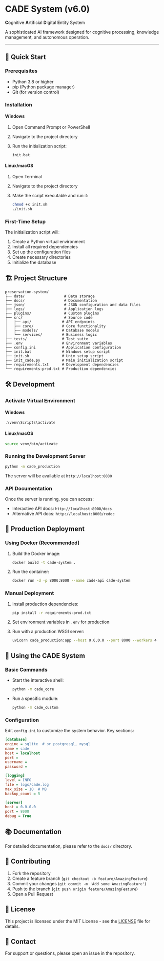 # CADE System (v6.0)

**C**ognitive **A**rtificial **D**igital **E**ntity System

A sophisticated AI framework designed for cognitive processing, knowledge management, and autonomous operation.

---

## 🚀 Quick Start

### Prerequisites

- Python 3.8 or higher
- pip (Python package manager)
- Git (for version control)

### Installation

#### Windows

1. Open Command Prompt or PowerShell
2. Navigate to the project directory
3. Run the initialization script:

   ```batch
   init.bat
   ```

#### Linux/macOS

1. Open Terminal
2. Navigate to the project directory
3. Make the script executable and run it:

   ```bash
   chmod +x init.sh
   ./init.sh
   ```

### First-Time Setup

The initialization script will:

1. Create a Python virtual environment
2. Install all required dependencies
3. Set up the configuration files
4. Create necessary directories
5. Initialize the database

## 🏗️ Project Structure

```text
preservation-system/
├── data/                  # Data storage
├── docs/                  # Documentation
├── json/                  # JSON configuration and data files
├── logs/                  # Application logs
├── plugins/               # Custom plugins
├── src/                   # Source code
│   ├── api/              # API endpoints
│   ├── core/             # Core functionality
│   ├── models/           # Database models
│   └── services/         # Business logic
├── tests/                # Test suite
├── .env                  # Environment variables
├── config.ini            # Application configuration
├── init.bat              # Windows setup script
├── init.sh               # Unix setup script
├── init_cade.py          # Main initialization script
├── requirements.txt      # Development dependencies
└── requirements-prod.txt # Production dependencies
```

## 🛠️ Development

### Activate Virtual Environment

#### Windows

```batch
.\venv\Scripts\activate
```

#### Linux/macOS

```bash
source venv/bin/activate
```

### Running the Development Server

```bash
python -m cade_production
```

The server will be available at `http://localhost:8000`

### API Documentation

Once the server is running, you can access:

- Interactive API docs: `http://localhost:8000/docs`
- Alternative API docs: `http://localhost:8000/redoc`

## 🚀 Production Deployment

### Using Docker (Recommended)

1. Build the Docker image:

   ```bash
   docker build -t cade-system .
   ```

2. Run the container:

   ```bash
   docker run -d -p 8000:8000 --name cade-api cade-system
   ```

### Manual Deployment

1. Install production dependencies:

   ```bash
   pip install -r requirements-prod.txt
   ```

2. Set environment variables in `.env` for production

3. Run with a production WSGI server:

   ```bash
   uvicorn cade_production:app --host 0.0.0.0 --port 8000 --workers 4
   ```

## 🤖 Using the CADE System

### Basic Commands

- Start the interactive shell:

  ```bash
  python -m cade_core
  ```

- Run a specific module:

  ```bash
  python -m cade_custom
  ```

### Configuration

Edit `config.ini` to customize the system behavior. Key sections:

```ini
[database]
engine = sqlite  # or postgresql, mysql
name = cade
host = localhost
port =
username =
password =

[logging]
level = INFO
file = logs/cade.log
max_size = 10  # MB
backup_count = 5

[server]
host = 0.0.0.0
port = 8000
debug = True
```

## 📚 Documentation

For detailed documentation, please refer to the `docs/` directory.

## 🤝 Contributing

1. Fork the repository
2. Create a feature branch (`git checkout -b feature/AmazingFeature`)
3. Commit your changes (`git commit -m 'Add some AmazingFeature'`)
4. Push to the branch (`git push origin feature/AmazingFeature`)
5. Open a Pull Request

## 📄 License

This project is licensed under the MIT License - see the [LICENSE](LICENSE) file for details.

## 📧 Contact

For support or questions, please open an issue in the repository.

